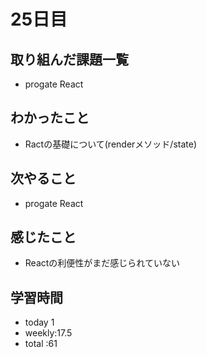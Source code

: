 # 25日目
## 取り組んだ課題一覧
- progate React
## わかったこと
- Ractの基礎について(renderメソッド/state)
## 次やること
- progate React
## 感じたこと
- Reactの利便性がまだ感じられていない
## 学習時間
- today 1
- weekly:17.5
- total :61

